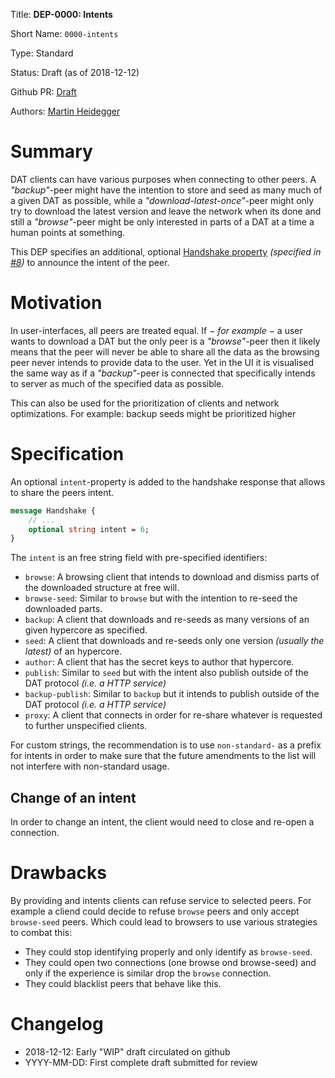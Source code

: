 Title: **DEP-0000: Intents**

Short Name: `0000-intents`

Type: Standard

Status: Draft (as of 2018-12-12)

Github PR: [Draft](https://github.com/datprotocol/DEPs/pull/53)

Authors: [Martin Heidegger](https://github.com/martinheidegger)


# Summary
[summary]: #summary

DAT clients can have various purposes when connecting to other peers. A _"backup"_-peer might have the intention to store and
seed as many much of a given DAT as possible, while a _"download-latest-once"_-peer might only try to download the
latest version and leave the network when its done and still a _"browse"_-peer might be only interested in parts of a DAT
at a time a human points at something.

This DEP specifies an additional, optional [Handshake property][Handshake-properties] _(specified in [#8][wireprotocol-pr])_
to announce the intent of the peer.

[Handshake-properties]: https://github.com/pfrazee/DEPs/blob/e761143a051dc9735364d8897baf691bd2ed9d68/proposals/0000-wire-protocol.md#handshake
[wireprotocol-pr]: https://github.com/datprotocol/DEPs/pull/8

# Motivation
[motivation]: #motivation

In user-interfaces, all peers are treated equal. If − _for example_ − a user wants to download a DAT but the only peer is a
_"browse"_-peer then it likely means that the peer will never be able to share all the data as the browsing peer never intends
to provide data to the user. Yet in the UI it is visualised the same way as if a _"backup"_-peer is connected that specifically
intends to server as much of the specified data as possible.

This can also be used for the prioritization of clients and network optimizations. For example: backup seeds might be
prioritized higher 

# Specification
[specification]: #specification

An optional `intent`-property is added to the handshake response that allows to share the peers intent. 

```protobuf
message Handshake {
    // ...
    optional string intent = 6;
}
```

The `intent` is an free string field with pre-specified identifiers:

- `browse`: A browsing client that intends to download and dismiss parts of the downloaded structure at free will.
- `browse-seed`: Similar to `browse` but with the intention to re-seed the downloaded parts.
- `backup`: A client that downloads and re-seeds as many versions of an given hypercore as specified.
- `seed`: A client that downloads and re-seeds only one version _(usually the latest)_ of an hypercore.
- `author`: A client that has the secret keys to author that hypercore.
- `publish`: Similar to `seed` but with the intent also publish outside of the DAT protocol _(i.e. a HTTP service)_
- `backup-publish`: Similar to `backup` but it intends to publish outside of the DAT protocol _(i.e. a HTTP service)_
- `proxy`: A client that connects in order for re-share whatever is requested to further unspecified clients.

For custom strings, the recommendation is to use `non-standard-` as a prefix for intents in order to make sure
that the future amendments to the list will not interfere with non-standard usage.

## Change of an intent
[change-of-intent]: #change-of-intent

In order to change an intent, the client would need to close and re-open a connection.

# Drawbacks
[drawbacks]: #drawbacks

By providing and intents clients can refuse service to selected peers. For example a cliend could decide to
refuse `browse` peers and only accept `browse-seed` peers. Which could lead to browsers to use various
strategies to combat this:

- They could stop identifying properly and only identify as `browse-seed`.
- They could open two connections (one browse ond browse-seed) and only if the experience is similar drop the `browse`
    connection.
- They could blacklist peers that behave like this.


# Changelog
[changelog]: #changelog

- 2018-12-12: Early "WIP" draft circulated on github
- YYYY-MM-DD: First complete draft submitted for review
